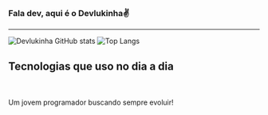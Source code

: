 ### Fala dev, aqui é o Devlukinha✌️
<hr>

![Devlukinha GitHub stats](https://github-readme-stats.vercel.app/api?username=Devlukinha&show_icons=true&theme=react)
![Top Langs](https://github-readme-stats.vercel.app/api/top-langs/?username=Devlukinha&layout=compact&hide=shell&theme=react)


## Tecnologias que uso no dia a dia

<div style="display: inline_block"> 
<img aling="center" src="https://img.shields.io/badge/HTML5-E34F26?style=for-the-badge&logo=html5&logoColor=white" alt="">
<img aling="center" src="https://img.shields.io/badge/CSS3-1572B6?style=for-the-badge&logo=css3&logoColor=white" alt="">
<img aling="center" src="https://img.shields.io/badge/JavaScript-F7DF1E?style=for-the-badge&logo=javascript&logoColor=black" alt="">
<img aling="center" src="https://img.shields.io/badge/Sass-CC6699?style=for-the-badge&logo=sass&logoColor=white" alt="">
<img aling="center" src="https://img.shields.io/badge/tailwindcss-%2338B2AC.svg?style=for-the-badge&logo=tailwind-css&logoColor=white" alt="">
<img aling="center" src="https://img.shields.io/badge/Bootstrap-563D7C?style=for-the-badge&logo=bootstrap&logoColor=white" alt="">
<img aling="center" src="https://img.shields.io/badge/Node.js-43853D?style=for-the-badge&logo=node.js&logoColor=white" alt="">
<img aling="center" src="https://img.shields.io/badge/C-00599C?style=for-the-badge&logo=c&logoColor=white" alt="">
<img aling="center" src="https://img.shields.io/badge/PHP-777BB4?style=for-the-badge&logo=php&logoColor=white" alt="">
<img aling="center" src="https://img.shields.io/badge/MySQL-00000F?style=for-the-badge&logo=mysql&logoColor=white" alt="">
</div>
</br>
Um jovem programador buscando sempre evoluir!
